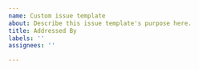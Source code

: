 ```yaml
---
name: Custom issue template
about: Describe this issue template's purpose here.
title: Addressed By
labels: ''
assignees: ''

---
```



